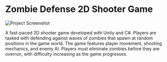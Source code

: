 <h1>Zombie Defense 2D Shooter Game</h1>

<img src="https://raw.githubusercontent.com/Pranav-Talwar/Zombie-Defense/blob/main/Assets/Screenshot%202025-02-18%20115017.png" alt="Project Screenshot" />



<p>A fast-paced 2D shooter game developed with Unity and C#. Players are tasked with defending against waves of zombies that spawn at random positions in the game world. The game features player movement, shooting mechanics, and enemy AI. Players must eliminate zombies before they are overrun, with difficulty increasing as the game progresses.</p>
